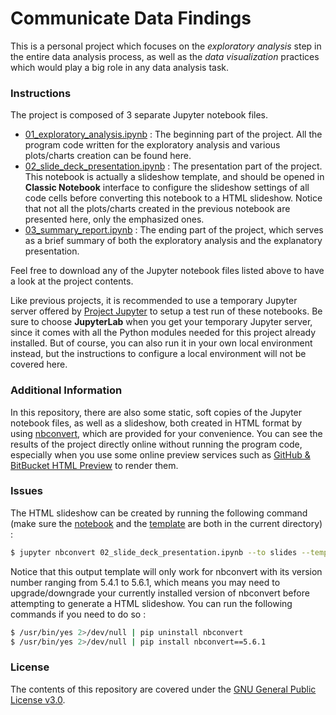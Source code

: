 # Communicate Data Findings

This is a personal project which focuses on the *exploratory analysis* step in the entire data analysis process, as well as the *data visualization* practices which would play a big role in any data analysis task.

### Instructions

The project is composed of 3 separate Jupyter notebook files.

- [01_exploratory_analysis.ipynb](https://github.com/ZXKUQYB/nd002-project5/blob/main/01_exploratory_analysis.ipynb) : The beginning part of the project. All the program code written for the exploratory analysis and various plots/charts creation can be found here.
- [02_slide_deck_presentation.ipynb](https://github.com/ZXKUQYB/nd002-project5/blob/main/02_slide_deck_presentation.ipynb) : The presentation part of the project. This notebook is actually a slideshow template, and should be opened in **Classic Notebook** interface to configure the slideshow settings of all code cells before converting this notebook to a HTML slideshow. Notice that not all the plots/charts created in the previous notebook are presented here, only the emphasized ones.
- [03_summary_report.ipynb](https://github.com/ZXKUQYB/nd002-project5/blob/main/03_summary_report.ipynb) : The ending part of the project, which serves as a brief summary of both the exploratory analysis and the explanatory presentation.

Feel free to download any of the Jupyter notebook files listed above to have a look at the project contents.

Like previous projects, it is recommended to use a temporary Jupyter server offered by [Project Jupyter](https://jupyter.org/try) to setup a test run of these notebooks. Be sure to choose **JupyterLab** when you get your temporary Jupyter server, since it comes with all the Python modules needed for this project already installed. But of course, you can also run it in your own local environment instead, but the instructions to configure a local environment will not be covered here.

### Additional Information

In this repository, there are also some static, soft copies of the Jupyter notebook files, as well as a slideshow, both created in HTML format by using [nbconvert](https://nbconvert.readthedocs.io), which are provided for your convenience. You can see the results of the project directly online without running the program code, especially when you use some online preview services such as [GitHub & BitBucket HTML Preview](https://htmlpreview.github.io/) to render them.

### Issues

The HTML slideshow can be created by running the following command (make sure the [notebook](https://github.com/ZXKUQYB/nd002-project5/blob/main/02_slide_deck_presentation.ipynb) and the [template](https://github.com/ZXKUQYB/nd002-project5/blob/main/output_toggle.tpl) are both in the current directory) :

```sh
$ jupyter nbconvert 02_slide_deck_presentation.ipynb --to slides --template output_toggle
```

Notice that this output template will only work for nbconvert with its version number ranging from 5.4.1 to 5.6.1, which means you may need to upgrade/downgrade your currently installed version of nbconvert before attempting to generate a HTML slideshow. You can run the following commands if you need to do so :

```sh
$ /usr/bin/yes 2>/dev/null | pip uninstall nbconvert
$ /usr/bin/yes 2>/dev/null | pip install nbconvert==5.6.1
```

### License

The contents of this repository are covered under the [GNU General Public License v3.0](https://github.com/ZXKUQYB/nd002-project5/blob/main/LICENSE).
